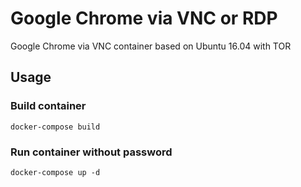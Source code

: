 # Google Chrome via VNC or RDP

Google Chrome via VNC container based on Ubuntu 16.04 with TOR

## Usage

### Build container
```
docker-compose build
```

### Run container without password

```
docker-compose up -d
```
